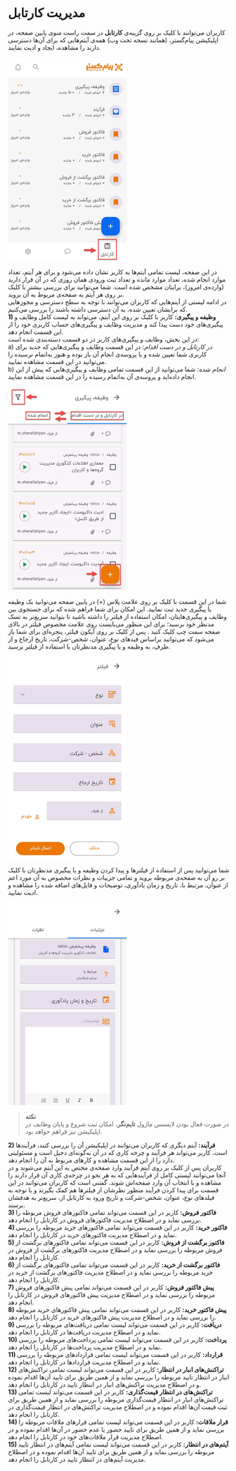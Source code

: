 # مدیریت کارتابل

کاربران می‌توانند با کلیک بر روی گزینه‌ی **کارتابل** در سمت راست منوی پایین صفحه، در اپلیکیشن پیام‌گستر، (همانند نسخه تحت وب) همه‌ی آیتم‌هایی که برای آ‌ن‌ها دسترسی دارند را مشاهده، ایجاد و ادیت نمایند.<br>

![صفحه اصلی مدیریت کارتابل](./Images/CartableManagement.png)

در این صفحه، لیست تمامی آیتم‌ها به کاربر نشان داده می‌شود و برای هر آیتم، تعداد  موارد انجام شده، تعداد موارد مانده و تعداد ثبت ورودی همان روزی که در آن قرار دارید (وارده‌ی امروز)، برایتان مشخص شده است. شما می‌توانید برای بررسی بیشتر با کلیک بر روی هر آیتم به صفحه‌ی مربوط به آن بروید. <br>
 در ادامه لیستی از آیتم‌هایی که کاربران می‌توانند با توجه به سطح دسترسی و مجوزهایی که برایشان تعیین شده، به آن دسترسی داشته باشند را بررسی می‌کنیم.<br>
**1) وظیفه و پیگیری:** کاربر با کلیک بر روی این آیتم، می‌تواند به لیست کامل وظایف و پیگیری‌های خود دست پیدا کند و مدیریت وظایف و پیگیری‌های حساب کاربری خود را از این قسمت انجام دهد. <br>
در این بخش، وظایف و پیگیری‌های کاربر در دو قسمت دسته‌بندی شده است:<br>
 a) *در کارتابل و در دست اقدام*: در این قسمت وظایف و پیگیری‌هایی که جدید برای کاربری شما تعیین شده و یا پروسه‌ی انجام آن باز بوده و هنوز به‌اتمام نرسیده را می‌توانید در این قسمت مشاهده نمایید.<br>
 b) *انجام شده*: شما می‌توانید از این قسمت تمامی وظایف و پیگیری‌هایی که پیش از این انجام داده‌اید و پروسه‌ی آن به‌اتمام رسیده را در این قسمت مشاهده نمایید.<br>
 
![صفحه وظیفه و پیگیری](./Images/TaskAndFollowup.png)

شما در این قسمت با کلیک بر روی علامت پلاس (+) در پایین صفحه می‌توانید یک وظیفه یا پیگیری جدید ثبت نمایید. این امکان برای شما فراهم شده که برای جستجوی بین وظایف و پیگیری‌هایتان، امکان استفاده از فیلتر را داشته باشید تا بتوانید سریع‌تر به تسک مدنظر خود برسید؛ برای این منظور می‌بایست روی علامت مخصوص فیلتر در بالای صفحه سمت چپ کلیک کنید . پس از کلیک بر روی آیکون فیلتر، پنجره‌ای برای شما باز می‌شود که می‌توانید براساس فیدهای نوع، عنوان، شخص-شرکت، تاریخ ارجاع و از طرفِ، به وظیفه و یا پیگیری مدنظرتان با استفاده از فیلتر برسید.<br>

![فیلدهای فیلتر در وظیفه و پیگیری](./Images/FilterFieldsInTaskAndFollowup.png)

شما می‌توانید پس از استفاده از فیلترها و پیدا کردن وظیفه و یا پیگیری مدنظرتان با کلیک بر رو آن به صفحه‌ی مربوطه‌  بروید و تمامی جزییات و نظرات مخصوص به آن مورد اعم از عنوان، مرتبط با، تاریخ و زمان یادآوری، توضیحات و فایل‌های اضافه شده را مشاهده و ادیت نمایید.<br>

![فیلدهای آیتم وظیفه و پیگیری](./Images/TaskFields.png)

>**نکته**<br>
در صورت فعال بودن لایسنس ماژول **تایم‌نگر**، امکان ثبت شروع و پایان وظایف در اپلیکیشن نیز فراهم خواهد بود.<br>

 **2) فرآیند:** آیتم دیگری که کاربران می‌توانند در اپلیکیشن آن را بررسی کنند، فرآیندها است، کاربر می‌تواند هر فرآیند و چرخه کاری که در آن به‌گونه‌ای دخیل است و مسئولیتی دارد  را از این قسمت مشاهده و کارهای مربوط به آن را انجام دهد.<br>
کاربران پس از کلیک بر روی آیتم فرآیند وارد صفحه‌ی مختص به این آیتم می‌شوند و در آنجا می‌توانند لیستی کامل از فرآیندهایی که به‌ هر نحو در چرخه‌ی کاری آن قرار دارند را مشاهده و با انتخاب آن وارد صفحه‌اش شوند. گفتنی است که کاربران می‌توانند در این قسمت برای پیدا کردن فرآیند منظور نظرشان از فیلترها هم کمک بگیرند و با توجه به فیلدهای نوع، عنوان، شخص-شرکت و تاریخ ورود به کارتابل از، سریع‌تر به هدفشان برسند.<br>
 **3) فاکتور فروش:**  کاربر در این قسمت می‌تواند تمامی فاکتورهای فروش مربوطه را بررسی نماید و در اصطلاح مدیریت فاکتورهای فروش در کارتابل را انجام دهد.<br>
 **4) فاکتور خرید:** کاربر در این قسمت می‌تواند تمامی فاکتورهای خرید مربوطه را بررسی نماید و در اصطلاح مدیریت فاکتورهای خرید در کارتابل را انجام دهد.<br>
 **5) فاکتور برگشت از فروش:** کاربر در این قسمت می‌تواند تمامی فاکتورهای برگشت از فروش مربوطه را بررسی نماید و در اصطلاح مدیریت فاکتورهای برگشت از فروش در کارتابل را انجام دهد.<br>
 **6) فاکتور برگشت از خرید:** کاربر در این قسمت می‌تواند تمامی فاکتورهای برگشت از خرید مربوطه را بررسی نماید و در اصطلاح مدیریت فاکتورهای برگشت از خرید در کارتابل را انجام دهد.<br>
 **7) پیش فاکتور فروش:** کاربر در این قسمت می‌تواند تمامی پیش فاکتورهای فروش مربوطه را بررسی نماید و در اصطلاح مدیریت پیش فاکتورهای فروش در کارتابل را انجام دهد.<br>
 **8) پیش فاکتور خرید:**   کاربر در این قسمت می‌تواند تمامی پیش فاکتورهای خرید مربوطه را بررسی نماید و در اصطلاح مدیریت پیش فاکتورهای خرید در کارتابل را انجام دهد.<br>
 **9) دریافت:** کاربر در این قسمت می‌تواند لیست تمامی دریافت‌های مربوطه را بررسی نماید و در اصطلاح مدیریت دریافت‌ها در کارتابل را انجام دهد.<br>
 **10) پرداخت:** کاربر در این قسمت می‌تواند لیست تمامی پرداخت‌های مربوطه را بررسی نماید و در اصطلاح مدیریت پرداخت‌ها در کارتابل را انجام دهد.<br>
 **11) قرارداد:** کاربر در این قسمت می‌تواند لیست تمامی قراردادهای مربوطه را بررسی نماید و در اصطلاح مدیریت قراردادها در کارتابل را انجام دهد.<br>
 **12) تراکنش‌های انبار در انتظار:** کاربر در این قسمت می‌تواند لیست تمامی تراکنش‌های انبار در انتظار تایید مربوطه را بررسی نماید و از همین طریق برای تایید آن‌ها اقدام نموده و در اصطلاح مدیریت تراکنش‌های انبار در انتظار تایید در کارتابل را انجام دهد.<br>
 **13) تراکنش‌های در انتظار قیمت‌گذاری:** کاربر در این قسمت می‌تواند لیست تمامی تراکنش‌های انبار در انتظار قیمت‌گذاری مربوطه را بررسی نماید و از همین طریق برای ثبت قیمت آن‌ها اقدام نموده و در اصطلاح مدیریت تراکنش‌های در انتظار قیمت‌گذاری در کارتابل را انجام دهد.<br>
**14) قرار ملاقات:** کاربر در این قسمت می‌تواند لیست تمامی قرارهای ملاقات مربوطه را بررسی نماید و از همین طریق برای تایید حضور یا عدم حضور در آن‌ها اقدام نموده و در اصطلاح مدیریت قرار ملاقات‌های خود در کارتابل را انجام دهد.<br>
 **15) آیتم‌های در انتظار:** کاربر در این قسمت می‌تواند لیست تمامی آیتم‌های در انتظار تایید مربوطه را بررسی نماید و از همین طریق برای تایید آن‌ها اقدام نموده و در اصطلاح مدیریت آیتم‌های در انتظار تایید در کارتابل را انجام دهد.<br>
